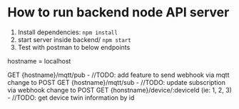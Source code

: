 # How to run backend node API server

1. Install dependencies: `npm install`
2. start server inside backend/ `npm start`
3. Test with postman to below endpoints

hostname = localhost

GET {hostname}/mqtt/pub - //TODO: add feature to send webhook via mqtt change to POST
GET {hostname}/mqtt/sub - //TODO: update subscription via webhook change to POST
GET {honstname}/device/:deviceId (ie: 1, 2, 3) - //TODO: get device twin information by id

